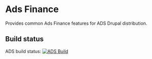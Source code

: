 Ads Finance
===========

Provides common Ads Finance features for ADS Drupal distribution.

Build status
------------
ADS build status:
[![ADS Build](https://travis-ci.org/mycognitive/ads_finance.png "ADS Build")](https://travis-ci.org/mycognitive/ads_finance)